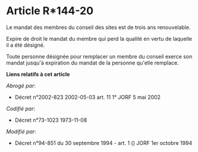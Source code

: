 # Article R*144-20

Le mandat des membres du conseil des sites est de trois ans renouvelable.

Expire de droit le mandat du membre qui perd la qualité en vertu de laquelle il a été désigné.

Toute personne désignée pour remplacer un membre du conseil exerce son mandat jusqu'à expiration du mandat de la personne
qu'elle remplace.

**Liens relatifs à cet article**

_Abrogé par_:

  - Décret n°2002-823 2002-05-03 art. 11 1° JORF 5 mai 2002

_Codifié par_:

  - Décret n°73-1023 1973-11-08

_Modifié par_:

  - Décret n°94-851 du 30 septembre 1994 - art. 1 () JORF 1er octobre 1994
